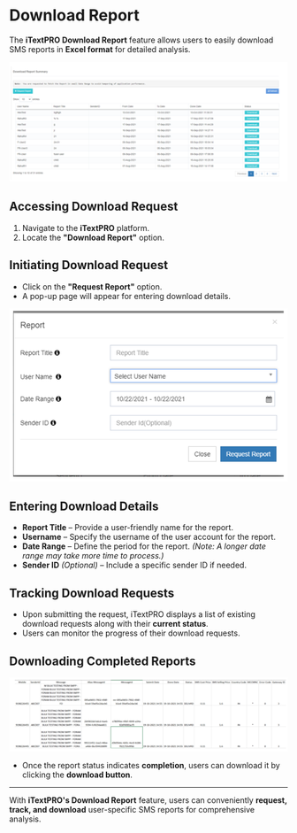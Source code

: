 # Download Report

The **iTextPRO Download Report** feature allows users to easily download SMS reports in **Excel format** for detailed analysis.

![Download Report Option](images/downloadreport1.png)

## Accessing Download Request
1. Navigate to the **iTextPRO** platform.
2. Locate the **"Download Report"** option.

## Initiating Download Request
- Click on the **"Request Report"** option.
- A pop-up page will appear for entering download details.

![Download Report Request](images/downloadreport2.png)

## Entering Download Details
- **Report Title** – Provide a user-friendly name for the report.
- **Username** – Specify the username of the user account for the report.
- **Date Range** – Define the period for the report. *(Note: A longer date range may take more time to process.)*
- **Sender ID** *(Optional)* – Include a specific sender ID if needed.

## Tracking Download Requests
- Upon submitting the request, iTextPRO displays a list of existing download requests along with their **current status**.
- Users can monitor the progress of their download requests.

## Downloading Completed Reports
![Download Report Completed](images/downloadreport3.png)  
- Once the report status indicates **completion**, users can download it by clicking the **download button**.

---

With **iTextPRO's Download Report** feature, users can conveniently **request, track, and download** user-specific SMS reports for comprehensive analysis.
